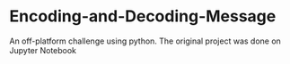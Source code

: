 # Encoding-and-Decoding-Message
An off-platform challenge using python. The original project was done on Jupyter Notebook
